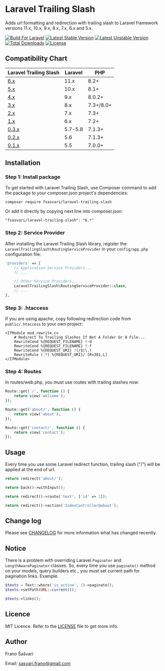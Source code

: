 # Laravel Trailing Slash

Adds url formatting and redirection with trailing slash to Laravel framework versions 11.x, 10.x, 9.x, 8.x, 7.x, 6.x and 5.x.

[![Build For Laravel](https://img.shields.io/badge/Built_for-Laravel-orange.svg)](https://styleci.io/repos/79834672)
[![Latest Stable Version](https://poser.pugx.org/fsasvari/laravel-trailing-slash/v/stable)](https://packagist.org/packages/fsasvari/laravel-trailing-slash)
[![Latest Unstable Version](https://poser.pugx.org/fsasvari/laravel-trailing-slash/v/unstable)](https://packagist.org/packages/fsasvari/laravel-trailing-slash)
[![Total Downloads](https://poser.pugx.org/fsasvari/laravel-trailing-slash/downloads)](https://packagist.org/packages/fsasvari/laravel-trailing-slash)
[![License](https://poser.pugx.org/fsasvari/laravel-trailing-slash/license)](https://packagist.org/packages/fsasvari/laravel-trailing-slash)

## Compatibility Chart

| Laravel Trailing Slash                                                | Laravel | PHP       |
|-----------------------------------------------------------------------|---------|-----------|
| [6.x](https://github.com/fsasvari/laravel-trailing-slash/tree/v5.0.0) | 11.x    | 8.2+      |
| [5.x](https://github.com/fsasvari/laravel-trailing-slash/tree/v5.0.0) | 10.x    | 8.1+      |
| [4.x](https://github.com/fsasvari/laravel-trailing-slash/tree/v4.0.0) | 9.x     | 8.0.2+    |
| [3.x](https://github.com/fsasvari/laravel-trailing-slash/tree/v3.0.0) | 8.x     | 7.3+/8.0+ |
| [2.x](https://github.com/fsasvari/laravel-trailing-slash/tree/v2.0.2) | 7.x     | 7.3+      |
| [1.x](https://github.com/fsasvari/laravel-trailing-slash/tree/v1.1.0) | 6.x     | 7.2+      |
| [0.3.x](https://github.com/fsasvari/laravel-trailing-slash/tree/0.3)  | 5.7-5.8 | 7.1.3+    |
| [0.2.x](https://github.com/fsasvari/laravel-trailing-slash/tree/0.2)  | 5.6     | 7.1.3+    |
| [0.1.x](https://github.com/fsasvari/laravel-trailing-slash/tree/0.1)  | 5.5     | 7.0.0+    |

## Installation

### Step 1: Install package

To get started with Laravel Trailing Slash, use Composer command to add the package to your composer.json project's dependencies:

```
composer require fsasvari/laravel-trailing-slash
```

Or add it directly by copying next line into composer.json:

```
"fsasvari/laravel-trailing-slash": "6.*"
```

### Step 2: Service Provider

After installing the Laravel Trailing Slash library, register the `LaravelTrailingSlash\RoutingServiceProvider` in your `config/app.php` configuration file:

```php
'providers' => [
    // Application Service Providers...
    // ...

    // Other Service Providers...
    LaravelTrailingSlash\RoutingServiceProvider::class,
    // ...
],
```

### Step 3: .htaccess

If you are using apache, copy following redirection code from `public/.htaccess` to your own project:

```
<IfModule mod_rewrite.c>
    # Redirect To Trailing Slashes If Not A Folder Or A File...
    RewriteCond %{REQUEST_FILENAME} !-d
    RewriteCond %{REQUEST_FILENAME} !-f
    RewriteCond %{REQUEST_URI} !(/$|\.)
    RewriteRule (.*) %{REQUEST_URI}/ [R=301,L]
</IfModule>
```

### Step 4: Routes

In routes/web.php, you must use routes with trailing slashes now:

```php
Route::get('/', function () {
    return view('welcome');
});

Route::get('about/', function () {
    return view('about');
});

Route::get('contact/', function () {
    return view('contact');
});
```

## Usage

Every time you use some Laravel redirect function, trailing slash ("/") will be applied at the end of url.

```php
return redirect('about/');

return back()->withInput();

return redirect()->route('text', ['id' => 1]);

return redirect()->action('IndexController@about');
```

## Change log

Please see [CHANGELOG](CHANGELOG.md) for more information what has changed recently.

## Notice

There is a problem with overriding Laravel `Paginator` and `LengthAwarePaginator` classes. So, every time you use `paginate()` method on your models, query builders etc., you must set current path for pagination links. Example:

```php
$texts = Text::where('is_active', 1)->paginate();
$texts->setPath(URL::current());

$texts->links();
```

## Licence

MIT Licence. Refer to the [LICENSE](https://github.com/fsasvari/laravel-trailing-slash/blob/master/LICENSE.md) file to get more info.

## Author

Frano Šašvari

Email: sasvari.frano@gmail.com
